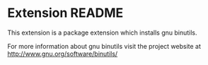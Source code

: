 # Extension README

This extension is a package extension which installs gnu binutils.

For more information about gnu binutils visit the project website at
http://www.gnu.org/software/binutils/

